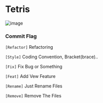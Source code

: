 # Tetris

![image](https://github.com/LeeHyungJoo/toy_tetris/assets/18459652/2bab97cc-a8a4-4aea-b12b-7ed5380b0bf3)


### Commit Flag
`[Refactor]` Refactoring

`[Style]`  Coding Convention, Bracket(brace)..

`[Fix]`  Fix Bug or Something

`[Feat]`  Add Vew Feature

`[Rename]`  Just Rename Files

`[Remove]`  Remove The Files
